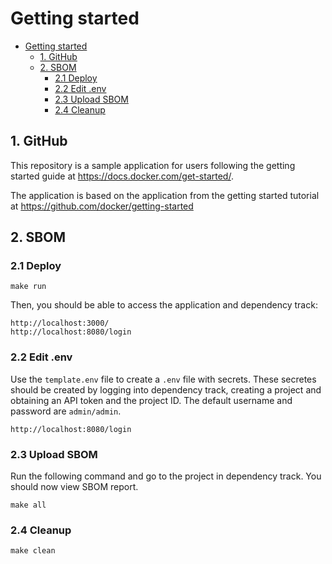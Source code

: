 # Getting started

- [Getting started](#getting-started)
  - [1. GitHub](#1-github)
  - [2. SBOM](#2-sbom)
    - [2.1 Deploy](#21-deploy)
    - [2.2 Edit .env](#22-edit-env)
    - [2.3 Upload SBOM](#23-upload-sbom)
    - [2.4 Cleanup](#24-cleanup)



## 1. GitHub

This repository is a sample application for users following the getting started guide at https://docs.docker.com/get-started/.

The application is based on the application from the getting started tutorial at https://github.com/docker/getting-started



## 2. SBOM

### 2.1 Deploy

```shell
make run
```
Then, you should be able to access the application and dependency track:

```shell
http://localhost:3000/
http://localhost:8080/login
```

### 2.2 Edit .env

Use the `template.env` file to create a `.env` file with secrets. These secretes should be created by logging into dependency track, creating a project and obtaining an API token and the project ID. The default username and password are `admin/admin`.

```shell
http://localhost:8080/login
```

### 2.3 Upload SBOM

Run the following command and go to the project in dependency track. You should now view SBOM report.

```shell
make all
```

### 2.4 Cleanup

```shell
make clean
```



